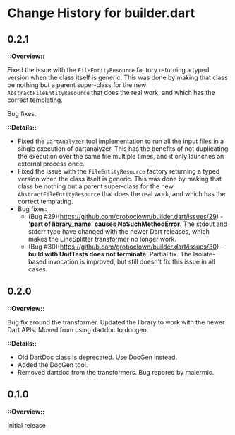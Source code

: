 # Change History for builder.dart

## 0.2.1

**::Overview::**

Fixed the issue with the `FileEntityResource` factory returning a typed version
when the class itself is generic.  This was done by making that class be
nothing but a parent super-class for the new `AbstractFileEntityResource` that
does the real work, and which has the correct templating.

Bug fixes.

**::Details::**

* Fixed the `DartAnalyzer` tool implementation to run all the input files in
  a single execution of dartanalyzer.  This has the benefits of not duplicating
  the execution over the same file multiple times, and it only launches an
  external process once.
* Fixed the issue with the `FileEntityResource` factory returning a typed
  version when the class itself is generic.  This was done by making that class
  be nothing but a parent super-class for the new `AbstractFileEntityResource`
  that does the real work, and which has the correct templating.
* Bug fixes:
    * (Bug #29)(https://github.com/groboclown/builder.dart/issues/29) -
      **'part of library_name' causes NoSuchMethodError**.  The stdout and
      stderr type have changed with the newer Dart releases, which makes the
      LineSplitter transformer no longer work.
    * (Bug #30)(https://github.com/groboclown/builder.dart/issues/30) -
      **build with UnitTests does not terminate**.
      Partial fix.  The Isolate-based invocation is improved, but still doesn't
      fix this issue in all cases.



## 0.2.0

**::Overview::**

Bug fix around the transformer. Updated the library to work with the
newer Dart APIs.  Moved from using dartdoc to docgen.

**::Details::**

* Old DartDoc class is deprecated.  Use DocGen instead.
* Added the DocGen tool.
* Removed dartdoc from the transformers.  Bug repored by maiermic.


## 0.1.0

**::Overview::**

Initial release
